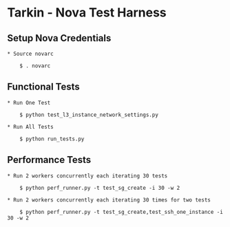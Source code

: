 # Tarkin - Nova Test Harness


## Setup Nova Credentials

    * Source novarc

        $ . novarc


## Functional Tests

    * Run One Test

        $ python test_l3_instance_network_settings.py

    * Run All Tests

        $ python run_tests.py


## Performance Tests

    * Run 2 workers concurrently each iterating 30 tests 

        $ python perf_runner.py -t test_sg_create -i 30 -w 2

    * Run 2 workers concurrently each iterating 30 times for two tests

        $ python perf_runner.py -t test_sg_create,test_ssh_one_instance -i 30 -w 2 









